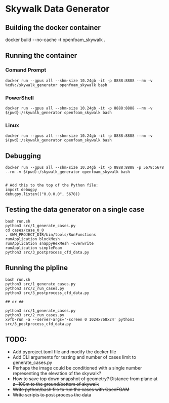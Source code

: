 # Skywalk Data Generator

## Building the docker container
docker build --no-cache -t openfoam_skywalk .  

## Running the container
### Comand Prompt
<!-- docker run --gpus all --shm-size 10.24gb -it -p 8888:8888 --rm -v %cd%/cases:/skywalk_generator/cases openfoam_skywalk bash -->
```
docker run --gpus all --shm-size 10.24gb -it -p 8888:8888 --rm -v %cd%:/skywalk_generator openfoam_skywalk bash
```

### PowerShell
```
docker run --gpus all --shm-size 10.24gb -it -p 8888:8888 --rm -v ${pwd}:/skywalk_generator openfoam_skywalk bash
```

### Linux
```
docker run --gpus all --shm-size 10.24gb -it -p 8888:8888 --rm -v $(pwd):/skywalk_generator openfoam_skywalk bash
```

## Debugging
```
docker run --gpus all --shm-size 10.24gb -it -p 8888:8888 -p 5678:5678 --rm -v $(pwd):/skywalk_generator openfoam_skywalk bash


# Add this to the top of the Python file:
import debugpy
debugpy.listen(("0.0.0.0", 5678))
```

## Testing the data generator on a single case
```
bash run.sh
python3 src/1_generate_cases.py  
cd cases/case_0_0
. $WM_PROJECT_DIR/bin/tools/RunFunctions
runApplication blockMesh  
runApplication snappyHexMesh -overwrite  
runApplication simpleFoam
python3 src/3_postprocess_cfd_data.py
```  

## Running the pipline
```
bash run.sh
python3 src/1_generate_cases.py
python3 src/2_run_cases.py
python3 src/3_postprocess_cfd_data.py

## or ##

python3 src/1_generate_cases.py
python3 src/2_run_cases.py
xvfb-run -a --server-args='-screen 0 1024x768x24' python3 src/3_postprocess_cfd_data.py
```

## TODO:
- Add pyproject.toml file and modify the docker file
- Add CLI arguments for testing and number of cases limit to generate_cases.py
- Perhaps the image could be conditioned with a single number representing the elevation of the skywalk?
- ~~How to save top down snapshot of geometry? Distance from plane at z=100m to the ground/bottom of skywalk~~
- ~~Write python/bash file to run the cases with OpenFOAM~~
- ~~Write scripts to post process the data~~